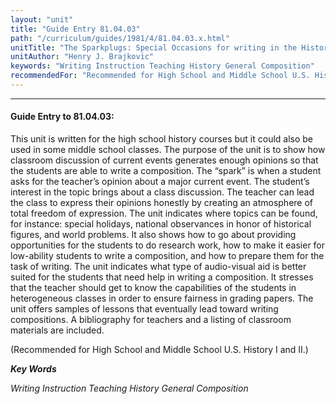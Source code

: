 ```yaml
---
layout: "unit"
title: "Guide Entry 81.04.03"
path: "/curriculum/guides/1981/4/81.04.03.x.html"
unitTitle: "The Sparkplugs: Special Occasions for writing in the History Classroom"
unitAuthor: "Henry J. Brajkovic"
keywords: "Writing Instruction Teaching History General Composition"
recommendedFor: "Recommended for High School and Middle School U.S. History I and II."
---
```

<body>
<hr/>
<h4>
Guide Entry to 81.04.03:
</h4>
This unit is written for the high school history courses but it could also be used in some middle school classes.  The purpose of the unit is to show how classroom discussion of current events generates enough opinions so that the students are able to write a composition.  The “spark” is when a student asks for the teacher’s opinion about a major current event.  The student’s interest in the topic brings about a class discussion.  The teacher can lead the class to express their opinions honestly by creating an atmosphere of total freedom of expression.  The unit indicates where topics can be found, for instance: special holidays, national observances in honor of historical figures, and world problems.  It also shows how to go about providing opportunities for the students to do research work, how to make it easier for low-ability students to write a composition, and how to prepare them for the task of writing.  The unit indicates what type of audio-visual aid is better suited for the students that need help in writing a composition.  It stresses that the teacher should get to know the capabilities of the students in heterogeneous classes in order to ensure fairness in grading papers.  The unit offers samples of lessons that eventually lead toward writing compositions. A bibliography for teachers and a listing of classroom materials are included.
<p>
(Recommended for High School and Middle School U.S. History I and II.)
</p>
<p>
<b>
<i>
Key Words
</i>
</b>
<br/>
</p>
<p>
<i>
Writing Instruction Teaching History General Composition
</i>
</p>
</body>